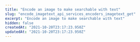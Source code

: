 ```yaml
---
title: "Encode an image to make searchable with text"
slug: "encode_imagetext_api_services_encoders_imagetext_get"
excerpt: "Encode an image to make searchable with text"
hidden: false
createdAt: "2021-10-20T23:17:23.950Z"
updatedAt: "2021-10-20T23:17:23.950Z"
---
```

